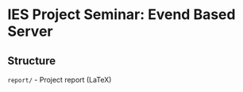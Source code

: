 IES Project Seminar: Evend Based Server
===============


## Structure

`report/` - Project report (LaTeX)